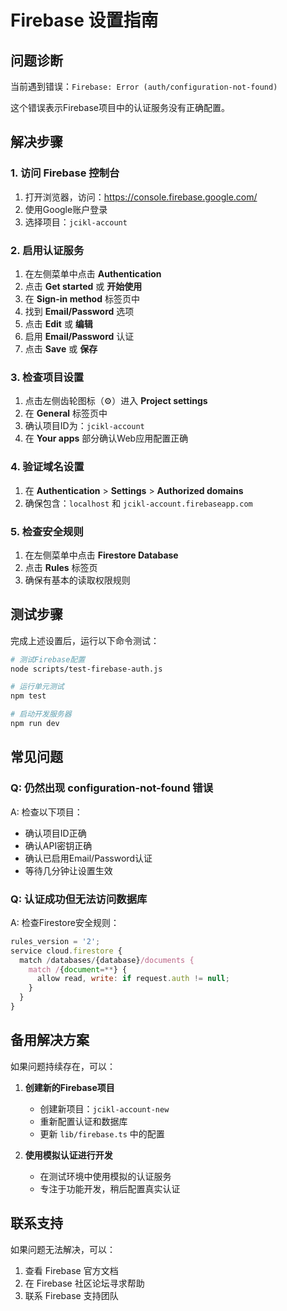 # Firebase 设置指南

## 问题诊断
当前遇到错误：`Firebase: Error (auth/configuration-not-found)`

这个错误表示Firebase项目中的认证服务没有正确配置。

## 解决步骤

### 1. 访问 Firebase 控制台
1. 打开浏览器，访问：https://console.firebase.google.com/
2. 使用Google账户登录
3. 选择项目：`jcikl-account`

### 2. 启用认证服务
1. 在左侧菜单中点击 **Authentication**
2. 点击 **Get started** 或 **开始使用**
3. 在 **Sign-in method** 标签页中
4. 找到 **Email/Password** 选项
5. 点击 **Edit** 或 **编辑**
6. 启用 **Email/Password** 认证
7. 点击 **Save** 或 **保存**

### 3. 检查项目设置
1. 点击左侧齿轮图标（⚙️）进入 **Project settings**
2. 在 **General** 标签页中
3. 确认项目ID为：`jcikl-account`
4. 在 **Your apps** 部分确认Web应用配置正确

### 4. 验证域名设置
1. 在 **Authentication** > **Settings** > **Authorized domains**
2. 确保包含：`localhost` 和 `jcikl-account.firebaseapp.com`

### 5. 检查安全规则
1. 在左侧菜单中点击 **Firestore Database**
2. 点击 **Rules** 标签页
3. 确保有基本的读取权限规则

## 测试步骤

完成上述设置后，运行以下命令测试：

```bash
# 测试Firebase配置
node scripts/test-firebase-auth.js

# 运行单元测试
npm test

# 启动开发服务器
npm run dev
```

## 常见问题

### Q: 仍然出现 configuration-not-found 错误
A: 检查以下项目：
- 确认项目ID正确
- 确认API密钥正确
- 确认已启用Email/Password认证
- 等待几分钟让设置生效

### Q: 认证成功但无法访问数据库
A: 检查Firestore安全规则：
```javascript
rules_version = '2';
service cloud.firestore {
  match /databases/{database}/documents {
    match /{document=**} {
      allow read, write: if request.auth != null;
    }
  }
}
```

## 备用解决方案

如果问题持续存在，可以：

1. **创建新的Firebase项目**
   - 创建新项目：`jcikl-account-new`
   - 重新配置认证和数据库
   - 更新 `lib/firebase.ts` 中的配置

2. **使用模拟认证进行开发**
   - 在测试环境中使用模拟的认证服务
   - 专注于功能开发，稍后配置真实认证

## 联系支持

如果问题无法解决，可以：
1. 查看 Firebase 官方文档
2. 在 Firebase 社区论坛寻求帮助
3. 联系 Firebase 支持团队 